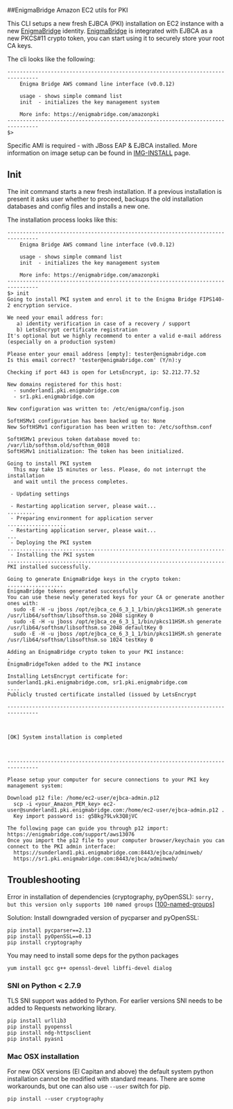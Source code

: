 ##EnigmaBridge Amazon EC2 utils for PKI

This CLI setups a new fresh EJBCA (PKI) installation on EC2 instance with a new [EnigmaBridge] identity.
[EnigmaBridge] is integrated with EJBCA as a new PKCS#11 crypto token, you can start using it
to securely store your root CA keys.

The cli looks like the following:
```
--------------------------------------------------------------------------------
    Enigma Bridge AWS command line interface (v0.0.12) 

    usage - shows simple command list
    init  - initializes the key management system

    More info: https://enigmabridge.com/amazonpki 
--------------------------------------------------------------------------------
$> 
```

Specific AMI is required - with JBoss EAP & EJBCA installed.
More information on image setup can be found in [IMG-INSTALL] page.

## Init
The init command starts a new fresh installation. If a previous installation is present
it asks user whether to proceed, backups the old installation databases and config files
and installs a new one.

The installation process looks like this:

```
--------------------------------------------------------------------------------
    Enigma Bridge AWS command line interface (v0.0.12) 

    usage - shows simple command list
    init  - initializes the key management system

    More info: https://enigmabridge.com/amazonpki 
--------------------------------------------------------------------------------
$> init
Going to install PKI system and enrol it to the Enigma Bridge FIPS140-2 encryption service.

We need your email address for:
   a) identity verification in case of a recovery / support 
   b) LetsEncrypt certificate registration
It's optional but we highly recommend to enter a valid e-mail address (especially on a production system)

Please enter your email address [empty]: tester@enigmabridge.com
Is this email correct? 'tester@enigmabridge.com' (Y/n):y

Checking if port 443 is open for LetsEncrypt, ip: 52.212.77.52

New domains registered for this host: 
  - sunderland1.pki.enigmabridge.com
  - sr1.pki.enigmabridge.com

New configuration was written to: /etc/enigma/config.json

SoftHSMv1 configuration has been backed up to: None
New SoftHSMv1 configuration has been written to: /etc/softhsm.conf

SoftHSMv1 previous token database moved to: /var/lib/softhsm.old/softhsm_0018
SoftHSMv1 initialization: The token has been initialized.

Going to install PKI system
  This may take 15 minutes or less. Please, do not interrupt the installation
  and wait until the process completes.

 - Updating settings

 - Restarting application server, please wait...
.........
 - Preparing environment for application server
...................
 - Restarting application server, please wait...
...
 - Deploying the PKI system
................................................................................................................................................................................................................................................................................................................................................................................................................................................................................................................................................................................................................................................................................................................................................................................................................................................................................................................................................................................................................................................................................................................................................................................................................................................................................................................................................................................................................................................................................................................................................................................................................................................................................................................................................................................................................................................................................................................................................................................................................................................................................................................................................................................................................................................................................................
 - Installing the PKI system
.......................................................................................................................................................................................................................................................................................................................................................................................................................................................................................................................................................................................................................................................................................................................................................................................................................................................................................................................................................................................................................................................................................................................................................................................
PKI installed successfully.

Going to generate EnigmaBridge keys in the crypto token:
..................
EnigmaBridge tokens generated successfully
You can use these newly generated keys for your CA or generate another ones with:
  sudo -E -H -u jboss /opt/ejbca_ce_6_3_1_1/bin/pkcs11HSM.sh generate /usr/lib64/softhsm/libsofthsm.so 2048 signKey 0
  sudo -E -H -u jboss /opt/ejbca_ce_6_3_1_1/bin/pkcs11HSM.sh generate /usr/lib64/softhsm/libsofthsm.so 2048 defaultKey 0
  sudo -E -H -u jboss /opt/ejbca_ce_6_3_1_1/bin/pkcs11HSM.sh generate /usr/lib64/softhsm/libsofthsm.so 1024 testKey 0

Adding an EnigmaBridge crypto token to your PKI instance:
.
EnigmaBridgeToken added to the PKI instance

Installing LetsEncrypt certificate for: sunderland1.pki.enigmabridge.com, sr1.pki.enigmabridge.com
....
Publicly trusted certificate installed (issued by LetsEncrypt

--------------------------------------------------------------------------------



[OK] System installation is completed



--------------------------------------------------------------------------------

Please setup your computer for secure connections to your PKI key management system:

Download p12 file: /home/ec2-user/ejbca-admin.p12
  scp -i <your_Amazon_PEM_key> ec2-user@sunderland1.pki.enigmabridge.com:/home/ec2-user/ejbca-admin.p12 .
  Key import password is: g5Bkg79Lvk3Q8jVC

The following page can guide you through p12 import: https://enigmabridge.com/support/aws13076
Once you import the p12 file to your computer browser/keychain you can connect to the PKI admin interface:
  https://sunderland1.pki.enigmabridge.com:8443/ejbca/adminweb/
  https://sr1.pki.enigmabridge.com:8443/ejbca/adminweb/
```

## Troubleshooting
Error in installation of dependencies (cryptography, pyOpenSSL):
`sorry, but this version only supports 100 named groups` \[[100-named-groups]\]

Solution:
Install downgraded version of pycparser and pyOpenSSL:

```
pip install pycparser==2.13
pip install pyOpenSSL==0.13
pip install cryptography
```

You may need to install some deps for the python packages

```
yum install gcc g++ openssl-devel libffi-devel dialog
```

### SNI on Python < 2.7.9

TLS SNI support was added to Python. For earlier versions SNI needs to be added to Requests networking library.

```
pip install urllib3
pip install pyopenssl
pip install ndg-httpsclient
pip install pyasn1
```

### Mac OSX installation
For new OSX versions (El Capitan and above) the default system python installation
cannot be modified with standard means. There are some workarounds, but one can also use
`--user` switch for pip.

```
pip install --user cryptography
```

[100-named-groups]: https://community.letsencrypt.org/t/certbot-auto-fails-while-setting-up-virtual-environment-complains-about-package-hashes/20529/18
[IMG-INSTALL]: https://github.com/EnigmaBridge/ebaws.py/blob/master/IMG-INSTALL.md
[EnigmaBridge]: https://enigmabridge.com

